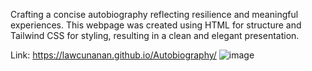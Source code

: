 Crafting a concise autobiography reflecting resilience and meaningful experiences. 
This webpage was created using HTML for structure and Tailwind CSS for styling, resulting in a clean and elegant presentation.

Link: https://lawcunanan.github.io/Autobiography/
![image](https://lawcunanan.com/enzocu/Autobiography/assets/142987675/0668f3e0-ec77-4994-928c-b4685fa17712)

